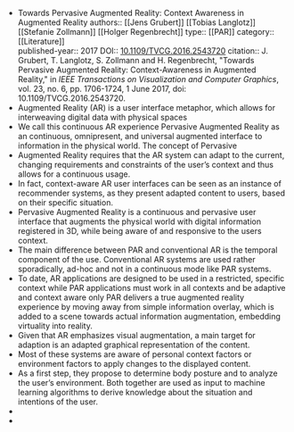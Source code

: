 - Towards Pervasive Augmented Reality: Context Awareness in Augmented Reality
  authors:: [[Jens Grubert]] [[Tobias Langlotz]] [[Stefanie Zollmann]] [[Holger Regenbrecht]]
  type:: [[PAR]] 
  category:: [[Literature]]  
  published-year:: 2017
  DOI:: [10.1109/TVCG.2016.2543720](https://doi.org/10.1109/TVCG.2016.2543720) 
  citation:: J. Grubert, T. Langlotz, S. Zollmann and H. Regenbrecht, "Towards Pervasive Augmented Reality: Context-Awareness in Augmented Reality," in *IEEE Transactions on Visualization and Computer Graphics*, vol. 23, no. 6, pp. 1706-1724, 1 June 2017, doi: 10.1109/TVCG.2016.2543720.
- Augmented Reality (AR) is a user interface metaphor, which allows for interweaving digital data with physical spaces
- We call this continuous AR experience Pervasive Augmented Reality as an continuous, omnipresent, and universal augmented interface to information in the physical world. The concept of Pervasive
- Augmented Reality requires that the AR system can adapt to the current, changing requirements and constraints of the user’s context and thus allows for a continuous usage.
- In fact, context-aware AR user interfaces can be seen as an instance of recommender systems, as
  they present adapted content to users, based on their specific situation.
- Pervasive Augmented Reality is a continuous and pervasive user interface that augments the physical world with digital information registered in 3D, while being aware of and responsive to the users context.
- The main difference between PAR and conventional AR is the temporal component of the use. Conventional AR systems are used rather sporadically, ad-hoc and not in a continuous mode like PAR systems.
- To date, AR applications are designed to be used in a restricted, specific context while PAR applications must work in all contexts and be adaptive and context aware
  only PAR delivers a true augmented reality experience by moving away from simple information overlay, which is added to a scene towards actual information augmentation, embedding  virtuality into reality.
- Given that AR emphasizes visual augmentation, a main target for adaption is an adapted graphical representation of the content.
- Most of these systems are aware of personal context factors or environment factors to apply changes to the displayed content.
- As a first step, they propose to determine body posture and to analyze the user’s environment. Both together are used as input to machine learning algorithms to derive knowledge about the situation and intentions of the user.
-
-